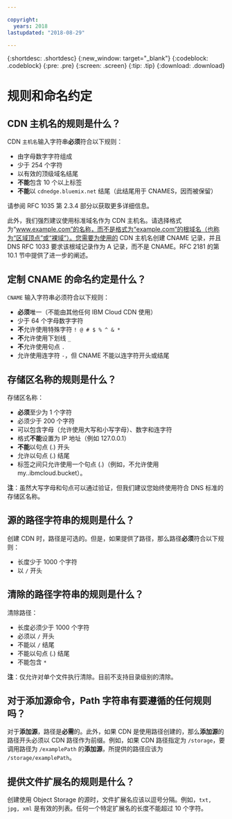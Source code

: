 ```yaml
---

copyright:
  years: 2018
lastupdated: "2018-08-29"

---
```


{:shortdesc: .shortdesc}
{:new_window: target="_blank"}
{:codeblock: .codeblock}
{:pre: .pre}
{:screen: .screen}
{:tip: .tip}
{:download: .download}

# 规则和命名约定

## CDN 主机名的规则是什么？
CDN `主机名`输入字符串**必须**符合以下规则：
  * 由字母数字字符组成
  * 少于 254 个字符
  * 以有效的顶级域名结尾
  * **不能**包含 10 个以上标签
  * **不能**以 `cdnedge.bluemix.net` 结尾（此结尾用于 CNAMES，因而被保留）

请参阅 RFC 1035 第 2.3.4 部分以获取更多详细信息。 

此外，我们强烈建议使用标准域名作为 CDN 主机名。请选择格式为“www.example.com”的名称，而不是格式为“example.com”的根域名（也称为“区域顶点”或“裸域”）。您需要为使用的 CDN 主机名创建 CNAME 记录，并且 DNS RFC 1033 要求该根域记录作为 A 记录，而不是 CNAME。RFC 2181 的第 10.1 节中提供了进一步的阐述。

## 定制 CNAME 的命名约定是什么？
`CNAME` 输入字符串必须符合以下规则：
  * **必须**唯一（不能由其他任何 IBM Cloud CDN 使用）
  * 少于 64 个字母数字字符
  * **不**允许使用特殊字符 `! @ # $ % ^ & *`
  * **不**允许使用下划线 `_`
  * **不**允许使用句点 `.`
  * 允许使用连字符 `-`，但 CNAME 不能以连字符开头或结尾

## 存储区名称的规则是什么？
存储区名称：
  * **必须**至少为 1 个字符
  * 必须少于 200 个字符
  * 可以包含字母（允许使用大写和小写字母）、数字和连字符
  * 格式**不能**设置为 IP 地址（例如 127.0.0.1）
  * **不能**以句点 (.) 开头
  * 允许以句点 (.) 结尾
  * 标签之间只允许使用一个句点 (.)（例如，不允许使用 my..ibmcloud.bucket）。

**注**：虽然大写字母和句点可以通过验证，但我们建议您始终使用符合 DNS 标准的存储区名称。

## 源的路径字符串的规则是什么？
创建 CDN 时，路径是可选的。但是，如果提供了路径，那么路径**必须**符合以下规则：
  * 长度少于 1000 个字符
  * 以 `/` 开头

## 清除的路径字符串的规则是什么？
清除路径：
  * 长度必须少于 1000 个字符
  * 必须以 `/` 开头
  * 不能以 `/` 结尾
  * 不能以句点 (.) 结尾
  * 不能包含 `*`

**注**：仅允许对单个文件执行清除。目前不支持目录级别的清除。

## 对于**添加源**命令，Path 字符串有要遵循的任何规则吗？
对于**添加源**，路径是**必需**的。此外，如果 CDN 是使用路径创建的，那么**添加源**的路径开头必须以 CDN 路径作为前缀。例如，如果 CDN 路径指定为 `/storage`，要调用路径为 `/examplePath` 的**添加源**，所提供的路径应该为 `/storage/examplePath`。

## 提供文件扩展名的规则是什么？
创建使用 Object Storage 的源时，文件扩展名应该以逗号分隔。例如，`txt, jpg, xml` 是有效的列表。任何一个特定扩展名的长度不能超过 10 个字符。
